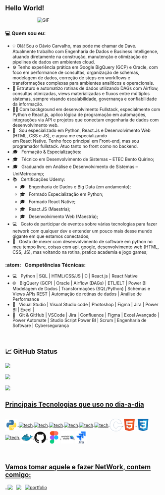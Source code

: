 <h2> Hello World!</h2>

<img align="right" alt="GIF" src="https://media1.giphy.com/media/v1.Y2lkPTc5MGI3NjExZnU4OWYzYmdwMmx1M2g5YXpieHA4dHBlODM0cGZwMWpiNWMyZjgzYSZlcD12MV9pbnRlcm5hbF9naWZfYnlfaWQmY3Q9Zw/2IudUHdI075HL02Pkk/giphy.gif" width="400"/>
<br>
<h3> 💻 Quem sou eu: </h3>

- 💡 Olá! Sou o Dávio Carvalho, mas pode me chamar de Dave.</br>
Atualmente trabalho com Engenharia de Dados e Business Intelligence, atuando diretamente na construção, manutenção e otimização de pipelines de dados em ambientes cloud.</br>
- ⚙️ Tenho experiência prática em Google BigQuery (GCP) e Oracle, com foco em performance de consultas, organização de schemas, modelagem de dados, correção de steps em workflows e transformações complexas para ambientes analíticos e operacionais.</br>
- 🔄 Estruturo e automatizo rotinas de dados utilizando DAGs com Airflow, consultas otimizadas, views materializadas e fluxos entre múltiplos sistemas, sempre visando escalabilidade, governança e confiabilidade da informação.</br>
- 👨‍💻 Com background em desenvolvimento Fullstack, especialmente com Python e React.js, aplico lógica de programação em automações, integrações via API e projetos que conectam engenharia de dados com desenvolvimento web.</br>
- 🔭 &nbsp; Sou especializado em Python, React.Js e Desenvolvimento Web (HTML, CSS e JS), e agora me especializando </br> em React Native. Tenho foco principal em Front-end, mas sou programador fullstack. Atuo tanto no front como no backend.</br>
- 🎓 &nbsp; Formação & Especializações: </br> 
- 🎓 &nbsp; Técnico em Desenvolvimento de Sistemas – ETEC Bento Quirino;
- 🎓 &nbsp; Graduando em Análise e Desenvolvimento de Sistemas – UniMetrocamp;
- 📚 &nbsp;  Certificações Udemy:
  - 🎓 &nbsp; Engenharia de Dados e Big Data (em andamento);
  - 🎓 &nbsp; Formado Especialização em Python;
  - 🎓 &nbsp; Formado React Native;
  - 🎓 &nbsp; React.JS (Maestria);
  - 🎓 &nbsp; Desenvolvimento Web (Maestria);
- :computer: &nbsp; Gosto de participar de eventos sobre várias tecnologias para fazer network com qualquer dev e entender um pouco mais desse mundo gigante em que estamos conectados;
- :iphone: &nbsp; Gosto de mexer com desenvolvimento de software em python no meu tempo livre, coisas com api, google, desenvolvimento web (HTML, CSS, JS), mas voltando na rotina, pratico academia e jogo games;

<h3>:atom: &nbsp; Competências Técnicas: </h3>

- 💻 &nbsp; Python | SQL | HTML/CSS/JS | C | React.js | React Native
- 🌐 &nbsp; BigQuery (GCP) | Oracle | Airflow (DAGs) | ETL/ELT | Power BI
Modelagem de Dados | Transformações (SQL/Python) | Schemas e Views
APIs REST | Automação de rotinas de dados | Análise de Performance
- :art: &nbsp; Visual Studio | Visual Studio code | Photoshop | Figma | Jira | Power BI | Excel | 
- 🔧 &nbsp; Git & GitHub | VSCode | Jira | Confluence | Figma | Excel Avançado | Power Automate | Studio Script
Power BI | Scrum | Engenharia de Software | Cybersegurança

<br>

## 📈 GitHub Status 
<div >
  <a href="https://github.com/Davio27">
  <img height="240em" src="https://github-readme-stats.vercel.app/api?username=Davio27&show_icons=true&&theme=aura&count_private=true"/>
  <br></br>
  <img height="240em" src="https://github-readme-stats.vercel.app/api/top-langs/?username=Davio27&layout=compact&langs_count=7&theme=aura"/>
  <br></br>
  <img height="240em" src="https://github-profile-summary-cards.vercel.app/api/cards/profile-details?username=Davio27&theme=radical&hide_border=true"/>
</div>

## Principais Tecnologias que uso no dia-a-dia
<div style="display: inline_block"> </br> 
  <img align="center" alt="tech" width="40" height="40" src="https://github.com/devicons/devicon/blob/master/icons/python/python-original.svg" />
  <img align="center" alt="tech" width="40" height="40" src="https://cdn.jsdelivr.net/gh/devicons/devicon/icons/nodejs/nodejs-original.svg" />         
  <img align="center" alt="tech" width="40" height="40" src="https://cdn.jsdelivr.net/gh/devicons/devicon/icons/react/react-original.svg" />      
  <img align="center" alt="tech" width="40" height="40" src="https://cdn.jsdelivr.net/gh/devicons/devicon/icons/typescript/typescript-original.svg" />  
  <img align="center" alt="tech" width="40" height="40" src="https://cdn.jsdelivr.net/gh/devicons/devicon/icons/mysql/mysql-original.svg" />      
  <img align="center" alt="tech" width="40" height="40" src="https://cdn.jsdelivr.net/gh/devicons/devicon/icons/mongodb/mongodb-original.svg" />
  <img align="center" alt="tech" width="40" height="40" src="https://cdn.jsdelivr.net/gh/devicons/devicon/icons/linux/linux-original.svg" />
  <img align="center" alt="tech" width="40" height="40" src="https://github.com/devicons/devicon/blob/master/icons/c/c-line.svg" />
  <img align="center" alt="tech" width="40" height="40" src="https://github.com/devicons/devicon/blob/master/icons/html5/html5-original.svg" />
  <img align="center" alt="tech" width="40" height="40" src="https://github.com/devicons/devicon/blob/master/icons/css3/css3-original.svg" />
  <img align="center" alt="tech" width="40" height="40" src="https://cdn.jsdelivr.net/gh/devicons/devicon/icons/javascript/javascript-original.svg" /> 
  <img align="center" alt="tech" width="40" height="40" src="https://github.com/devicons/devicon/blob/master/icons/docker/docker-original.svg" />
  <img align="center" alt="tech" width="40" height="40" src="https://github.com/devicons/devicon/blob/master/icons/github/github-original.svg" />
  <img align="center" alt="tech" width="40" height="40" src="https://github.com/devicons/devicon/blob/master/icons/figma/figma-original.svg" />
  <img align="center" alt="tech" width="40" height="40" src="https://github.com/devicons/devicon/blob/master/icons/androidstudio/androidstudio-original-wordmark.svg" />
  <img align="center" alt="tech" width="40" height="40" src="https://github.com/devicons/devicon/blob/master/icons/jira/jira-original-wordmark.svg" />
  
              
</div>
<br>
</br>

<h2> Vamos tomar aquele e fazer NetWork, contem comigo: </h2>

&nbsp; <a align="center" href="https://www.linkedin.com/in/daviocarvalho2001/" target="_blank" rel="noopener noreferrer"><img align="center" src="https://img.icons8.com/plasticine/100/000000/linkedin.png" width="50" /></a>
&nbsp; <a align="center" href="mailto:daviccarvalho11@hotmail.com" target="_blank" rel="noopener noreferrer"><img align="center" src="https://img.icons8.com/plasticine/100/000000/gmail.png"  width="50" /></a>
&nbsp; <a align="center" href="https://davio27.github.io/myportfolio" target="_blank" rel="noopener noreferrer"><img  align="center" src="https://img.icons8.com/doodle/48/portfolio.png"  width="48" alt="portfolio"/></a>


</p>




